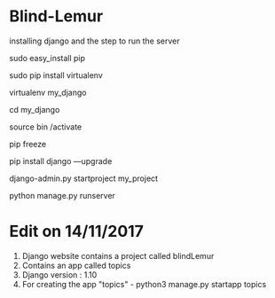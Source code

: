 # Blind-Lemur

installing django and the step to run the server 

sudo easy_install pip

sudo pip install virtualenv

virtualenv my_django

cd my_django

source bin /activate

pip freeze 

pip install django —upgrade

django-admin.py startproject my_project

python manage.py runserver

# Edit on 14/11/2017

1. Django website contains a project called blindLemur
2. Contains an app called topics
3. Django version : 1.10
4. For creating the app "topics"  - python3 manage.py startapp topics
